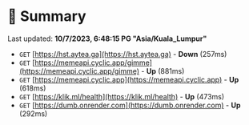 # 📖 Summary
Last updated: **10/7/2023, 6:48:15 PG "Asia/Kuala_Lumpur"**

- `GET` [https://hst.aytea.ga](https://hst.aytea.ga) - **Down** (257ms)
- `GET` [https://memeapi.cyclic.app/gimme](https://memeapi.cyclic.app/gimme) - **Up** (881ms)
- `GET` [https://memeapi.cyclic.app](https://memeapi.cyclic.app) - **Up** (618ms)
- `GET` [https://klik.ml/health](https://klik.ml/health) - **Up** (473ms)
- `GET` [https://dumb.onrender.com](https://dumb.onrender.com) - **Up** (292ms)
